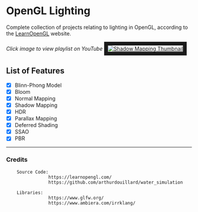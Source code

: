 # OpenGL Lighting
Complete collection of projects relating to lighting in OpenGL, according to the [LearnOpenGL](https://learnopengl.com/) website.

*Click image to view playlist on YouTube*
<a href="https://www.youtube.com/playlist?list=PLn_BYD1M0NFQmf54lreTN8rBPfGNCQ4nC" target="_blank">
        <img src="https://i.imgur.com/aeYkHGb.jpeg" alt="Shadow Mapping Thumbnail" border="10" />
</a>

## List of Features

- [x] Blinn-Phong Model
- [x] Bloom
- [x] Normal Mapping
- [x] Shadow Mapping
- [x] HDR
- [x] Parallax Mapping
- [x] Deferred Shading
- [x] SSAO
- [x] PBR

---

### Credits

        Source Code:
                    https://learnopengl.com/
                    https://github.com/arthurdouillard/water_simulation
                    
        Libraries:
                    https://www.glfw.org/
                    https://www.ambiera.com/irrklang/
